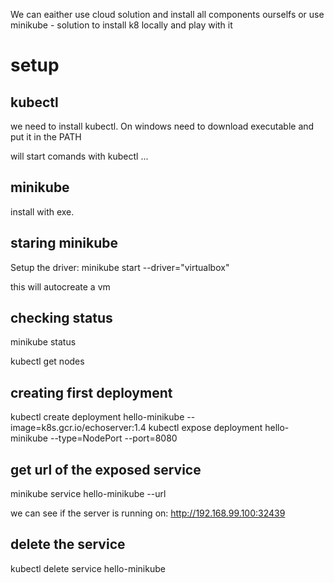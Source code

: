 We can eaither use cloud solution and install all components ourselfs or use minikube - solution to install k8 locally and play with it

# setup

## kubectl

we need to install kubectl. On windows need to download executable and put it in the PATH

will start comands with kubectl ...

## minikube

install with exe.

## staring minikube

Setup the driver:
minikube start --driver="virtualbox"

this will autocreate a vm

## checking status

minikube status

kubectl get nodes

## creating first deployment

kubectl create deployment hello-minikube --image=k8s.gcr.io/echoserver:1.4
kubectl expose deployment hello-minikube --type=NodePort --port=8080

## get url of the exposed service

minikube service hello-minikube --url

we can see if the server is running on:
http://192.168.99.100:32439

## delete the service

kubectl delete service hello-minikube
